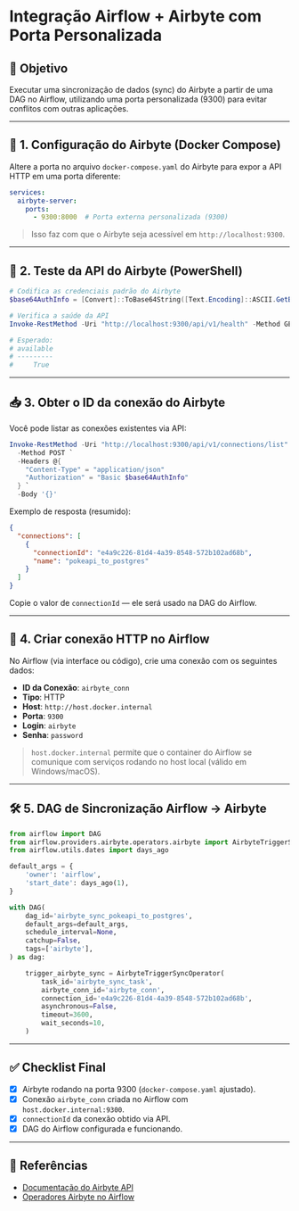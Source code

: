 
# Integração Airflow + Airbyte com Porta Personalizada

## 🎯 Objetivo

Executar uma sincronização de dados (sync) do Airbyte a partir de uma DAG no Airflow, utilizando uma porta personalizada (9300) para evitar conflitos com outras aplicações.

---

## 🔧 1. Configuração do Airbyte (Docker Compose)

Altere a porta no arquivo `docker-compose.yaml` do Airbyte para expor a API HTTP em uma porta diferente:

```yaml
services:
  airbyte-server:
    ports:
      - 9300:8000  # Porta externa personalizada (9300)
```

> Isso faz com que o Airbyte seja acessível em `http://localhost:9300`.

---

## 🧪 2. Teste da API do Airbyte (PowerShell)

```powershell
# Codifica as credenciais padrão do Airbyte
$base64AuthInfo = [Convert]::ToBase64String([Text.Encoding]::ASCII.GetBytes("airbyte:password"))

# Verifica a saúde da API
Invoke-RestMethod -Uri "http://localhost:9300/api/v1/health" -Method GET

# Esperado:
# available
# ---------
#     True
```

---

## 📥 3. Obter o ID da conexão do Airbyte

Você pode listar as conexões existentes via API:

```powershell
Invoke-RestMethod -Uri "http://localhost:9300/api/v1/connections/list" `
  -Method POST `
  -Headers @{
    "Content-Type" = "application/json"
    "Authorization" = "Basic $base64AuthInfo"
  } `
  -Body '{}'
```

Exemplo de resposta (resumido):

```json
{
  "connections": [
    {
      "connectionId": "e4a9c226-81d4-4a39-8548-572b102ad68b",
      "name": "pokeapi_to_postgres"
    }
  ]
}
```

Copie o valor de `connectionId` — ele será usado na DAG do Airflow.

---

## 🔗 4. Criar conexão HTTP no Airflow

No Airflow (via interface ou código), crie uma conexão com os seguintes dados:

- **ID da Conexão**: `airbyte_conn`
- **Tipo**: HTTP
- **Host**: `http://host.docker.internal`
- **Porta**: `9300`
- **Login**: `airbyte`
- **Senha**: `password`

> `host.docker.internal` permite que o container do Airflow se comunique com serviços rodando no host local (válido em Windows/macOS).

---

## 🛠️ 5. DAG de Sincronização Airflow → Airbyte

```python
from airflow import DAG
from airflow.providers.airbyte.operators.airbyte import AirbyteTriggerSyncOperator
from airflow.utils.dates import days_ago

default_args = {
    'owner': 'airflow',
    'start_date': days_ago(1),
}

with DAG(
    dag_id='airbyte_sync_pokeapi_to_postgres',
    default_args=default_args,
    schedule_interval=None,
    catchup=False,
    tags=['airbyte'],
) as dag:

    trigger_airbyte_sync = AirbyteTriggerSyncOperator(
        task_id='airbyte_sync_task',
        airbyte_conn_id='airbyte_conn',
        connection_id='e4a9c226-81d4-4a39-8548-572b102ad68b',
        asynchronous=False,
        timeout=3600,
        wait_seconds=10,
    )
```

---

## ✅ Checklist Final

- [x] Airbyte rodando na porta 9300 (`docker-compose.yaml` ajustado).
- [x] Conexão `airbyte_conn` criada no Airflow com `host.docker.internal:9300`.
- [x] `connectionId` da conexão obtido via API.
- [x] DAG do Airflow configurada e funcionando.

---

## 📎 Referências

- [Documentação do Airbyte API](https://docs.airbyte.com/api/)
- [Operadores Airbyte no Airflow](https://airflow.apache.org/docs/apache-airflow-providers-airbyte/stable/operators/index.html)
